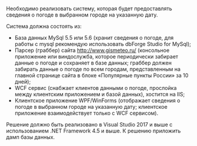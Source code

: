 Необходимо реализовать систему, которая будет предоставлять сведения о погоде в выбранном городе на указанную дату.

Система должна состоять из:
- База данных MySql 5.5 или 5.6 (хранит сведения о погоде, для работы с mysql рекомендую использовать dbForge Studio for MySql);
- Парсер (граббер) сайта http://www.gismeteo.ru/ (консольное приложение или виндослужба, которое периодически забирает данные о погоде и сохраняет в базе данных; граббер должен забирать данные о погоде по всем городам, представленным на главной странице сайта в блоке «Популярные пункты России» за 10 дней);
- WCF сервис (снабжает клиентов данными о погоде, прослойка между клиентским приложением и базой данных), хостится на IIS;
- Клиентское приложение WPF/WinForms (отображает сведения о погоде в выбранном городе на указанную дату; клиентское приложение взаимодействует только c WCF сервисом).

Решение должно быть реализовано в Visual Studio 2017 и выше с использованием .NET Framework 4.5 и выше.
К решению приложить дамп базы данных.
